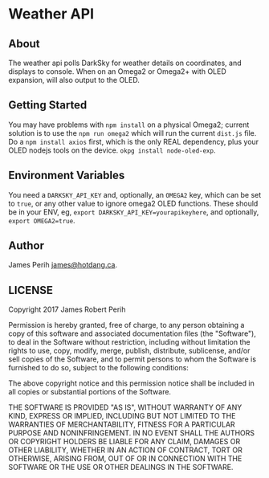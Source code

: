 # Weather API
## About
The weather api polls DarkSky for weather details on coordinates, and displays to console.
When on an Omega2 or Omega2+ with OLED expansion, will also output to the OLED.

## Getting Started
You may have problems with `npm install` on a physical Omega2; current solution is to use the `npm run omega2` which will run the current `dist.js` file. Do a `npm install axios` first, which is the only REAL dependency, plus your OLED nodejs tools on the device. `okpg install node-oled-exp`.

## Environment Variables
You need a `DARKSKY_API_KEY` and, optionally, an `OMEGA2` key, which can be set to `true`, or any other value to ignore omega2 OLED functions. These should be in your ENV, eg, `export DARKSKY_API_KEY=yourapikeyhere`, and optionally, `export OMEGA2=true`.

## Author
James Perih <james@hotdang.ca>.

## LICENSE
Copyright 2017 James Robert Perih

Permission is hereby granted, free of charge, to any person obtaining a copy of this software and associated documentation files (the "Software"), to deal in the Software without restriction, including without limitation the rights to use, copy, modify, merge, publish, distribute, sublicense, and/or sell copies of the Software, and to permit persons to whom the Software is furnished to do so, subject to the following conditions:

The above copyright notice and this permission notice shall be included in all copies or substantial portions of the Software.

THE SOFTWARE IS PROVIDED "AS IS", WITHOUT WARRANTY OF ANY KIND, EXPRESS OR IMPLIED, INCLUDING BUT NOT LIMITED TO THE WARRANTIES OF MERCHANTABILITY, FITNESS FOR A PARTICULAR PURPOSE AND NONINFRINGEMENT. IN NO EVENT SHALL THE AUTHORS OR COPYRIGHT HOLDERS BE LIABLE FOR ANY CLAIM, DAMAGES OR OTHER LIABILITY, WHETHER IN AN ACTION OF CONTRACT, TORT OR OTHERWISE, ARISING FROM, OUT OF OR IN CONNECTION WITH THE SOFTWARE OR THE USE OR OTHER DEALINGS IN THE SOFTWARE.
